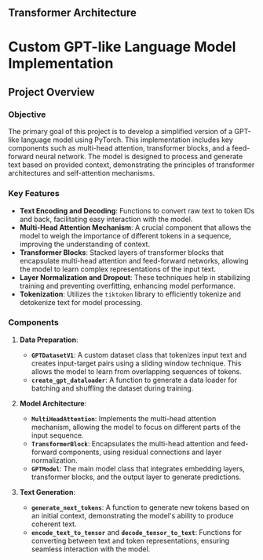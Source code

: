 ## Transformer Architecture

# Custom GPT-like Language Model Implementation

## Project Overview

### Objective
The primary goal of this project is to develop a simplified version of a GPT-like language model using PyTorch. This implementation includes key components such as multi-head attention, transformer blocks, and a feed-forward neural network. The model is designed to process and generate text based on provided context, demonstrating the principles of transformer architectures and self-attention mechanisms.

### Key Features
- **Text Encoding and Decoding**: Functions to convert raw text to token IDs and back, facilitating easy interaction with the model.
- **Multi-Head Attention Mechanism**: A crucial component that allows the model to weigh the importance of different tokens in a sequence, improving the understanding of context.
- **Transformer Blocks**: Stacked layers of transformer blocks that encapsulate multi-head attention and feed-forward networks, allowing the model to learn complex representations of the input text.
- **Layer Normalization and Dropout**: These techniques help in stabilizing training and preventing overfitting, enhancing model performance.
- **Tokenization**: Utilizes the `tiktoken` library to efficiently tokenize and detokenize text for model processing.

### Components
1. **Data Preparation**:
   - **`GPTDatasetV1`**: A custom dataset class that tokenizes input text and creates input-target pairs using a sliding window technique. This allows the model to learn from overlapping sequences of tokens.
   - **`create_gpt_dataloader`**: A function to generate a data loader for batching and shuffling the dataset during training.

2. **Model Architecture**:
   - **`MultiHeadAttention`**: Implements the multi-head attention mechanism, allowing the model to focus on different parts of the input sequence.
   - **`TransformerBlock`**: Encapsulates the multi-head attention and feed-forward components, using residual connections and layer normalization.
   - **`GPTModel`**: The main model class that integrates embedding layers, transformer blocks, and the output layer to generate predictions.

3. **Text Generation**:
   - **`generate_next_tokens`**: A function to generate new tokens based on an initial context, demonstrating the model's ability to produce coherent text.
   - **`encode_text_to_tensor`** and **`decode_tensor_to_text`**: Functions for converting between text and token representations, ensuring seamless interaction with the model.


